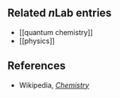 
## Related $n$Lab entries

* [[quantum chemistry]]
* [[physics]]

## References

* Wikipedia, _[Chemistry](http://en.wikipedia.org/wiki/Chemistry)_